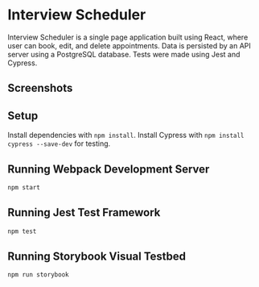 # Interview Scheduler

Interview Scheduler is a single page application built using React, where user can book, edit, and delete appointments. Data is persisted by an API server using a PostgreSQL database. Tests were made using Jest and Cypress.

## Screenshots 


## Setup

Install dependencies with `npm install`.
Install Cypress with `npm install cypress --save-dev` for testing.

## Running Webpack Development Server

```sh
npm start
```

## Running Jest Test Framework

```sh
npm test
```

## Running Storybook Visual Testbed

```sh
npm run storybook
```
